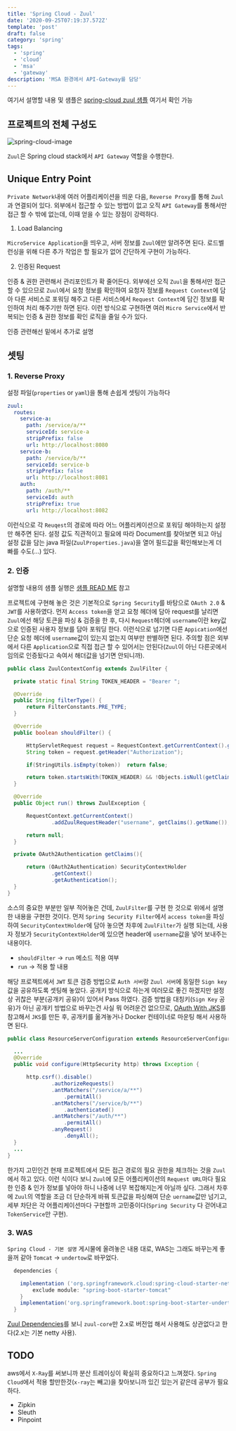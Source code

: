 ```yaml
---
title: 'Spring Cloud - Zuul'
date: '2020-09-25T07:19:37.572Z'
template: 'post'
draft: false
category: 'spring'
tags:
  - 'spring'
  - 'cloud'
  - 'msa'
  - 'gateway'
description: 'MSA 환경에서 API-Gateway를 담당'
---
```


여기서 설명할 내용 및 샘플은 [spring-cloud zuul 샘플](https://github.com/qweasd147/spring-cloud/tree/master/api-gateway) 여기서 확인 가능

## 프로젝트의 전체 구성도

![spring-cloud-image](/blog/media/cloud/spring-cloud.jpg)

`Zuul`은 Spring cloud stack에서 `API Gateway` 역할을 수행한다.

## Unique Entry Point

`Private Network`내에 여러 어플리케이션을 띄운 다음, `Reverse Proxy`를 통해 `Zuul`과 연결되어 있다. 외부에서 접근할 수 있는 방법이 없고 오직 `API Gateway`를 통해서만 접근 할 수 밖에 없는데, 이때 얻을 수 있는 장점이 강력하다.

1. Load Balancing

`MicroService Application`을 띄우고, 서버 정보를 `Zuul`에만 알려주면 된다. 로드벨런싱을 위해 다른 추가 작업은 할 필요가 없어 간단하게 구현이 가능하다.

2. 인증된 Request

인증 & 권한 관련해서 관리포인트가 확 줄어든다. 외부에선 오직 `Zuul`을 통해서만 접근 할 수 있으므로 `Zuul`에서 요청 정보를 확인하여 요청자 정보를 `Request Context`에 담아 다른 서비스로 포워딩 해주고 다른 서비스에서 `Request Context`에 담긴 정보를 확인하여 처리 해주기만 하면 된다. 이런 방식으로 구현하면 여러 `Micro Service`에서 반복되는 인증 & 권한 정보를 확인 로직을 줄일 수가 있다.

인증 관련해선 밑에서 추가로 설명

## 셋팅

### 1. Reverse Proxy

설정 파일(`properties` or `yaml`)을 통해 손쉽게 셋팅이 가능하다

```yml
zuul:
  routes:
    service-a:
      path: /service/a/**
      serviceId: service-a
      stripPrefix: false
      url: http://localhost:8080
    service-b:
      path: /service/b/**
      serviceId: service-b
      stripPrefix: false
      url: http://localhost:8081
    auth:
      path: /auth/**
      serviceId: auth
      stripPrefix: true
      url: http://localhost:8082
```

이런식으로 각 `Reuqest`의 경로에 따라 어느 어플리케이션으로 포워딩 해야하는지 설정만 해주면 된다. 설정 값도 직관적이고 필요에 따라 Document를 찾아보면 되고 아님 설정 값을 담는 java 파일(`ZuulProperties.java`)을 열어 필드값을 확인해보는게 더 빠를 수도(...) 있다.

### 2. 인증

설명할 내용의 샘플 실행은 [샘플 READ ME](https://github.com/qweasd147/spring-cloud) 참고

프로젝트에 구현해 놓은 것은 기본적으로 `Spring Security`를 바탕으로 `OAuth 2.0` & `JWT`를 사용하였다. 먼저 `Access token`을 얻고 요청 헤더에 담아 request를 날리면 `Zuul`에선 해당 토큰을 파싱 & 검증을 한 후, 다시 `Request`헤더에 `username`이란 key값으로 인증된 사용자 정보를 담아 포워딩 한다. 이런식으로 넘기면 다른 `Appication`에선 단순 요청 헤더에 `username`값이 있는지 없는지 여부만 판별하면 된다. 주의할 점은 외부에서 다른 `Application`으로 직접 접근 할 수 있어서는 안된다(`Zuul`이 아닌 다른곳에서 임의로 인증됬다고 속여서 해더값을 넘기면 안되니까).

```java
public class ZuulContextConfig extends ZuulFilter {

  private static final String TOKEN_HEADER = "Bearer ";

  @Override
  public String filterType() {
      return FilterConstants.PRE_TYPE;
  }

  @Override
  public boolean shouldFilter() {

      HttpServletRequest request = RequestContext.getCurrentContext().getRequest();
      String token = request.getHeader("Authorization");

      if(StringUtils.isEmpty(token))  return false;

      return token.startsWith(TOKEN_HEADER) && !Objects.isNull(getClaims());
  }

  @Override
  public Object run() throws ZuulException {

      RequestContext.getCurrentContext()
              .addZuulRequestHeader("username", getClaims().getName());

      return null;
  }

  private OAuth2Authentication getClaims(){

      return (OAuth2Authentication) SecurityContextHolder
              .getContext()
              .getAuthentication();
  }
}
```

소스의 중요한 부분만 일부 적어놓은 건데, `ZuulFilter`를 구현 한 것으로 위에서 설명한 내용을 구현한 것이다. 먼저 `Spring Security Filter`에서 `access token`을 파싱하여 `SecurityContextHolder`에 담아 놓으면 차후에 `ZuulFilter`가 실행 되는데, 사용자 정보가 `SecurityContextHolder`에 있으면 header에 `username`값을 넣어 보내주는 내용이다.

- `shouldFilter` -> `run` 메소드 적용 여부
- `run` -> 적용 할 내용

해당 프로젝트에서 `JWT` 토큰 검증 방법으로 `Auth 서버`랑 `Zuul 서버`에 동일한 `Sign key`값을 공유하도록 셋팅해 놓았다. 공개키 방식으로 하는게 여러모로 좋긴 하겠지만 설정 상 귀찮은 부분(공개키 공유)이 있어서 Pass 하였다. 검증 방법을 대칭키(`Sign Key` 공유)가 아닌 공개키 방법으로 바꾸는건 사실 뭐 어려운건 없으므로, [OAuth With JKS](https://github.com/qweasd147/springboot-oauth/tree/jks/jwt)를 참고해서 `JKS`를 만든 후, 공개키를 옮겨놓거나 Docker 컨테이너로 마운팅 해서 사용하면 된다.

```java
public class ResourceServerConfiguration extends ResourceServerConfigurerAdapter {

  ...
  @Override
  public void configure(HttpSecurity http) throws Exception {

      http.csrf().disable()
              .authorizeRequests()
              .antMatchers("/service/a/**")
                  .permitAll()
              .antMatchers("/service/b/**")
                  .authenticated()
              .antMatchers("/auth/**")
                  .permitAll()
              .anyRequest()
                  .denyAll();
  }
  ...
}
```

한가지 고민인건 현재 프로젝트에서 모든 접근 경로의 필요 권한을 체크하는 것을 `Zuul`에서 하고 있다. 이런 식이다 보니 `Zuul`에 모든 어플리케이션의 `Request URL`마다 필요한 인증 & 인가 정보를 넣아야 하니 나중에 너무 복잡해지는게 아닐까 싶다. 그래서 차후에 `Zuul`의 역할을 조금 더 단순하게 바꿔 토큰값을 파싱해여 단순 `uername`값만 넘기고, 세부 차단은 각 어플리케이션마다 구현할까 고민중이다(`Spring Security` 다 걷어내고 `TokenService`만 구현).

### 3. WAS

`Spring Cloud - 기본 설명` 게시물에 올려놓은 내용 대로, WAS는 그래도 바꾸는게 좋을꺼 같아 `Tomcat` -> `undertow`로 바꾸었다.

```gradle
  dependencies {

    implementation ('org.springframework.cloud:spring-cloud-starter-netflix-zuul') {
        exclude module: "spring-boot-starter-tomcat"
    }
    implementation('org.springframework.boot:spring-boot-starter-undertow')
  }
```

[Zuul Dependencies](https://mvnrepository.com/artifact/org.springframework.cloud/spring-cloud-starter-netflix-zuul/2.2.5.RELEASE)를 보니 `zuul-core`만 2.x로 버전업 해서 사용해도 상관없다고 한다(2.x는 기본 netty 사용).

## TODO

aws에서 `X-Ray`를 써보니까 분산 트레이싱이 확실히 중요하다고 느껴졌다. `Spring Cloud`에서 적용 할만한것(`x-ray`는 빼고)을 찾아보니까 있긴 있는거 같은데 공부가 필요하다.

- Zipkin
- Sleuth
- Pinpoint
